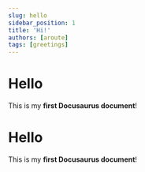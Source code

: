 ```yaml
---
slug: hello
sidebar_position: 1
title: 'Hi!'
authors: [aroute]
tags: [greetings]
---
```


# Hello

This is my **first Docusaurus document**!
# Hello

This is my **first Docusaurus document**!